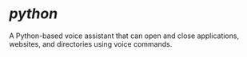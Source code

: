 # _python_
A Python-based voice assistant that can open and close applications, websites, and directories using voice commands.
